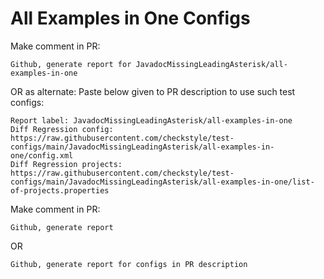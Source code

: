 # All Examples in One Configs
Make comment in PR:
```
Github, generate report for JavadocMissingLeadingAsterisk/all-examples-in-one
```
OR as alternate:
Paste below given to PR description to use such test configs:
```
Report label: JavadocMissingLeadingAsterisk/all-examples-in-one
Diff Regression config: https://raw.githubusercontent.com/checkstyle/test-configs/main/JavadocMissingLeadingAsterisk/all-examples-in-one/config.xml
Diff Regression projects: https://raw.githubusercontent.com/checkstyle/test-configs/main/JavadocMissingLeadingAsterisk/all-examples-in-one/list-of-projects.properties
```
Make comment in PR:
```
Github, generate report
```
OR
```
Github, generate report for configs in PR description
```
